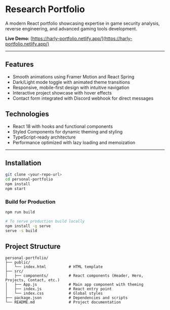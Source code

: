 # Research Portfolio

A modern React portfolio showcasing expertise in game security analysis, reverse engineering, and advanced gaming tools development.

**Live Demo:** [https://harly-portfolio.netlify.app/](https://harly-portfolio.netlify.app/)

---

## Features

- Smooth animations using Framer Motion and React Spring
- Dark/Light mode toggle with animated theme transitions
- Responsive, mobile-first design with intuitive navigation
- Interactive project showcase with hover effects
- Contact form integrated with Discord webhook for direct messages

## Technologies

- React 18 with hooks and functional components
- Styled Components for dynamic theming and styling
- TypeScript-ready architecture
- Performance optimized with lazy loading and memoization

---

## Installation

```bash
git clone <your-repo-url>
cd personal-portfolio
npm install
npm start
```

### Build for Production

```bash
npm run build

# To serve production build locally
npm install -g serve
serve -s build
```

## Project Structure

```
personal-portfolio/
├── public/
│   └── index.html          # HTML template
├── src/
│   ├── components/         # React components (Header, Hero, Projects, Contact, etc.)
│   ├── App.js              # Main app component with theming
│   ├── index.js            # React entry point
│   └── index.css           # Global styles
├── package.json            # Dependencies and scripts
└── README.md               # Project documentation
```
